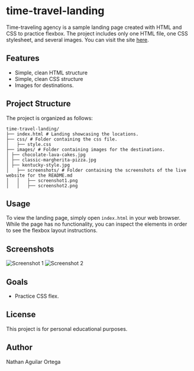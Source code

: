 # time-travel-landing

Time-traveling agency is a sample landing page created with HTML and CSS to practice flexbox. The project includes only one HTML file, one CSS stylesheet, and several images. You can visit the site [here](https://na-ag.github.io/time-travel-landing/).

## Features

- Simple, clean HTML structure
- Simple, clean CSS structure
- Images for destinations.

## Project Structure

The project is organized as follows:

```
time-travel-landing/
├── index.html # Landing showcasing the locations.
├── css/ # Folder containing the css file.
│   ├── style.css
├── images/ # Folder containing images for the destinations.
│ ├── chocolate-lava-cakes.jpg
│ ├── classic-margherita-pizza.jpg
│ ├── kentucky-style.jpg
│   ├── screenshots/ # Folder containing the screenshots of the live website for the README.md
│   │   ├── screenshot1.png
│   │   ├── screenshot2.png
```

## Usage

To view the landing page, simply open `index.html` in your web browser. While the page has no functionality, you can inspect the elements in order to see the flexbox layout instructions.

## Screenshots

![Screenshot 1](./images/screenshots/Screenshot1.png)
![Screenshot 2](./images/screenshots/Screenshot2.png)

## Goals

- Practice CSS flex.

## License

This project is for personal educational purposes.

## Author

Nathan Aguilar Ortega
